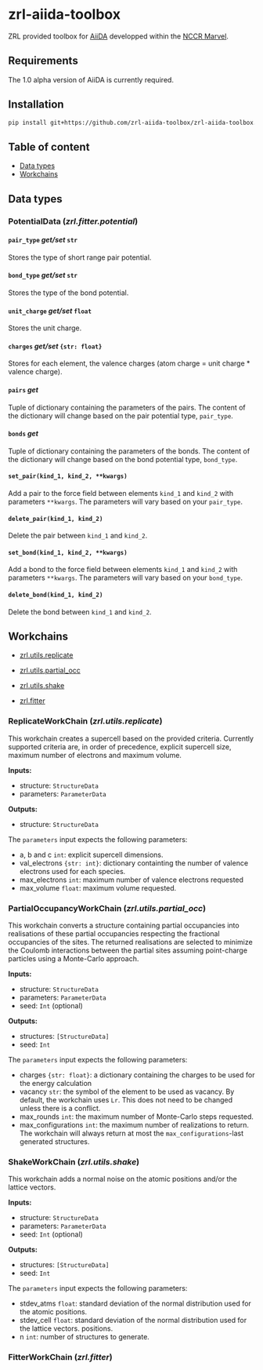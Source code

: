 # zrl-aiida-toolbox
ZRL provided toolbox for [AiiDA](http://www.aiida.net/) developped within 
the [NCCR Marvel](http://nccr-marvel.ch/).

## Requirements

The 1.0 alpha version of AiiDA is currently required.

## Installation

```bash
pip install git+https://github.com/zrl-aiida-toolbox/zrl-aiida-toolbox.git@dev#egg=zrl-aiida-toolbox
```

## Table of content

- [Data types](#data-types)
- [Workchains](#workchains)

## <a name="data-types"></a>Data types

### PotentialData (*zrl.fitter.potential*)

#### `pair_type` *get/set* `str` 
Stores the type of short range pair potential.

#### `bond_type` *get/set* `str` 
Stores the type of the bond potential.

#### `unit_charge` *get/set* `float` 
Stores the unit charge.

#### `charges` *get/set* `{str: float}`
Stores for each element, the valence charges (atom charge = unit charge * valence charge).

#### `pairs` *get*
Tuple of dictionary containing the parameters of the pairs. The content of the dictionary 
will change based on the pair potential type, `pair_type`.

#### `bonds` *get*
Tuple of dictionary containing the parameters of the bonds. The content of the dictionary 
will change based on the bond potential type, `bond_type`.

#### `set_pair(kind_1, kind_2, **kwargs)`
Add a pair to the force field between elements `kind_1` and `kind_2` with parameters `**kwargs`.
The parameters will vary based on your `pair_type`.

#### `delete_pair(kind_1, kind_2)`
Delete the pair between `kind_1` and `kind_2`.

#### `set_bond(kind_1, kind_2, **kwargs)`
Add a bond to the force field between elements `kind_1` and `kind_2` with parameters `**kwargs`.
The parameters will vary based on your `bond_type`.

#### `delete_bond(kind_1, kind_2)`
Delete the bond between `kind_1` and `kind_2`.


## <a name="workchains"></a>Workchains

- [zrl.utils.replicate](#zrl-utils-replicate)
- [zrl.utils.partial_occ](#zrl-utils-partial_occ)
- [zrl.utils.shake](#zrl-utils-shake)

- [zrl.fitter](#zrl-fitter-workchain)

### <a name="zrl-utils-replicate"></a>ReplicateWorkChain (*zrl.utils.replicate*)

This workchain creates a supercell based on the provided criteria. Currently supported 
criteria are, in order of precedence, explicit supercell size, maximum number of electrons 
and maximum volume.

**Inputs:**
- structure: `StructureData`
- parameters: `ParameterData`

**Outputs:**
- structure: `StructureData`

The `parameters` input expects the following parameters:
- a, b and c `int`: explicit supercell dimensions.
- val_electrons `{str: int}`: dictionary containting the number of valence electrons used 
  for each species. 
- max_electrons `int`: maximum number of valence electrons requested
- max_volume `float`: maximum volume requested.

### <a name="zrl-utils-partial_occ"></a>PartialOccupancyWorkChain (*zrl.utils.partial_occ*)

This workchain converts a structure containing partial occupancies into realisations of these
partial occupancies respecting the fractional occupancies of the sites. The returned 
realisations are selected to minimize the Coulomb interactions between the partial sites 
assuming point-charge particles using a Monte-Carlo approach.

**Inputs:**
- structure: `StructureData`
- parameters: `ParameterData`
- seed: `Int` (optional)

**Outputs:**
- structures: `[StructureData]`
- seed: `Int`

The `parameters` input expects the following parameters:
- charges `{str: float}`: a dictionary containing the charges to be used for the energy 
  calculation
- vacancy `str`: the symbol of the element to be used as vacancy. By default, the workchain 
  uses `Lr`. This does not need to be changed unless there is a conflict.
- max_rounds `int`: the maximum number of Monte-Carlo steps requested.
- max_configurations `int`: the maximum number of realizations to return. The workchain will
  always return at most the `max_configurations`-last generated structures.

### <a name="zrl-utils-shake"></a>ShakeWorkChain (*zrl.utils.shake*)

This workchain adds a normal noise on the atomic positions and/or the lattice vectors.

**Inputs:**
- structure: `StructureData`
- parameters: `ParameterData`
- seed: `Int` (optional)

**Outputs:**
- structures: `[StructureData]`
- seed: `Int`

The `parameters` input expects the following parameters:
- stdev_atms `float`: standard deviation of the normal distribution used for the atomic 
  positions. 
- stdev_cell `float`: standard deviation of the normal distribution used for the lattice 
  vectors. 
  positions. 
- n `int`:  number of structures to generate.

### <a name="zrl-fitter-workchain"></a>FitterWorkChain (*zrl.fitter*)
